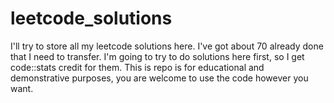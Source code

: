# leetcode_solutions
I'll try to store all my leetcode solutions here.
I've got about 70 already done that I need to transfer. I'm going to try to do solutions here first, so I get code::stats credit for them.
This is repo is for educational and demonstrative purposes, you are welcome to use the code however you want.
